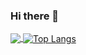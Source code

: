 ### Hi there 👋

<a href="https://github.com/gloriallluo">
  <img align="center" src="https://github-readme-stats.vercel.app/api?username=gloriallluo&count_private=true&show_icons=true&theme=gradient" />
</a>

<a href="https://github.com/gloriallluo">
   <img align="center" alt="Top Langs" src="https://github-readme-stats.vercel.app/api/top-langs/?username=gloriallluo&layout=compact&theme=gradient" />
</a>

